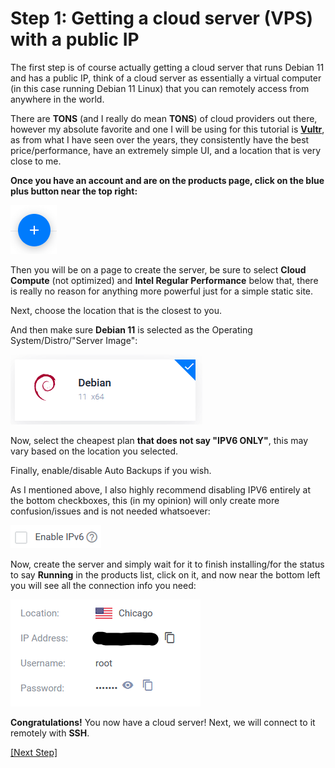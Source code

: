 # Step 1: Getting a cloud server (**VPS**) with a public IP

The first step is of course actually getting a cloud server that runs Debian 11 and has a public IP, think of a cloud server as essentially a virtual computer (in this case running Debian 11 Linux) that you can remotely access from anywhere in the world.

There are **TONS** (and I really do mean **TONS**) of cloud providers out there, however my absolute favorite and one I will be using for this tutorial is [**Vultr**](https://www.vultr.com/), as from what I have seen over the years, they consistently have the best price/performance, have an extremely simple UI, and a location that is very close to me.

**Once you have an account and are on the products page, click on the blue plus button near the top right:**

![Button](button.png)

Then you will be on a page to create the server, be sure to select **Cloud Compute** (not optimized) and **Intel Regular Performance** below that, there is really no reason for anything more powerful just for a simple static site.

Next, choose the location that is the closest to you.

And then make sure **Debian 11** is selected as the Operating System/Distro/"Server Image":

![os](os.png)

Now, select the cheapest plan **that does not say "IPV6 ONLY"**, this may vary based on the location you selected.

Finally, enable/disable Auto Backups if you wish.

As I mentioned above, I also highly recommend disabling IPV6 entirely at the bottom checkboxes, this (in my opinion) will only create more confusion/issues and is not needed whatsoever:

![IPV6](ipv6.png)

Now, create the server and simply wait for it to finish installing/for the status to say **Running** in the products list, click on it, and now near the bottom left you will see all the connection info you need:

![Connection](connection.png)

**Congratulations!** You now have a cloud server! Next, we will connect to it remotely with **SSH**.

[[Next Step]](step2.md)
